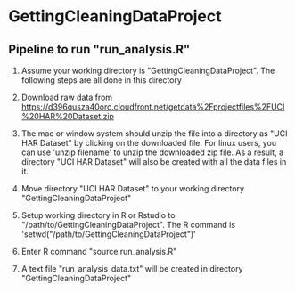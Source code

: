 GettingCleaningDataProject
==========================
## Pipeline to run "run_analysis.R"
1. Assume your working directory is "GettingCleaningDataProject".  The following steps are all done in this directory

2. Download raw data from https://d396qusza40orc.cloudfront.net/getdata%2Fprojectfiles%2FUCI%20HAR%20Dataset.zip

3. The mac or window system should unzip the file into a directory as "UCI HAR Dataset" by clicking on the downloaded file.  For linux users, you can use 'unzip filename' to unzip the downloaded zip file. As a result, a directory "UCI HAR Dataset" will also be created with all the data files in it.

4. Move directory "UCI HAR Dataset" to your working directory "GettingCleaningDataProject"

5. Setup working directory in R or Rstudio to "/path/to/GettingCleaningDataProject".  The R command is 'setwd("/path/to/GettingCleaningDataProject")'
        
6. Enter R command "source run_analysis.R"

7. A text file "run_analysis_data.txt" will be created in directory "GettingCleaningDataProject"
